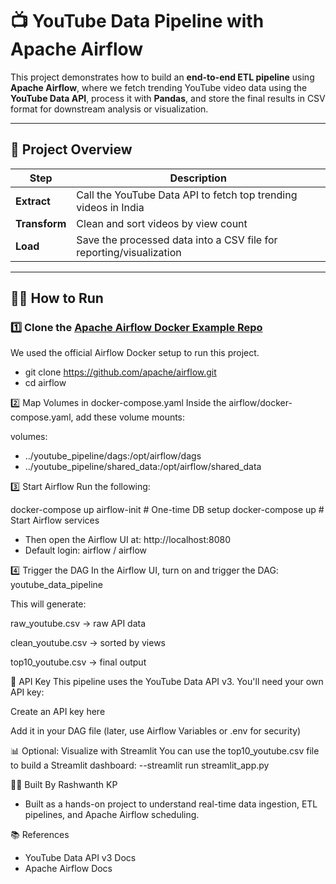 # 📺 YouTube Data Pipeline with Apache Airflow

This project demonstrates how to build an **end-to-end ETL pipeline** using **Apache Airflow**, where we fetch trending YouTube video data using the **YouTube Data API**, process it with **Pandas**, and store the final results in CSV format for downstream analysis or visualization.

---

## 🚀 Project Overview

| Step     | Description |
|----------|-------------|
| **Extract**  | Call the YouTube Data API to fetch top trending videos in India |
| **Transform** | Clean and sort videos by view count |
| **Load**      | Save the processed data into a CSV file for reporting/visualization |

---

## 🧑‍💻 How to Run

### 1️⃣ Clone the [Apache Airflow Docker Example Repo](https://github.com/apache/airflow)

We used the official Airflow Docker setup to run this project.

- git clone https://github.com/apache/airflow.git
- cd airflow

2️⃣ Map Volumes in docker-compose.yaml
Inside the airflow/docker-compose.yaml, add these volume mounts:

volumes:
  - ../youtube_pipeline/dags:/opt/airflow/dags
  - ../youtube_pipeline/shared_data:/opt/airflow/shared_data


3️⃣ Start Airflow
Run the following:

docker-compose up airflow-init     # One-time DB setup
docker-compose up                  # Start Airflow services

- Then open the Airflow UI at: http://localhost:8080
- Default login: airflow / airflow


4️⃣ Trigger the DAG
In the Airflow UI, turn on and trigger the DAG: youtube_data_pipeline

This will generate:

raw_youtube.csv → raw API data

clean_youtube.csv → sorted by views

top10_youtube.csv → final output


🔑 API Key
This pipeline uses the YouTube Data API v3. You'll need your own API key:

Create an API key here

Add it in your DAG file (later, use Airflow Variables or .env for security)


📊 Optional: Visualize with Streamlit
You can use the top10_youtube.csv file to build a Streamlit dashboard:
--streamlit run streamlit_app.py

👨‍💻 Built By Rashwanth KP
- Built as a hands-on project to understand real-time data ingestion, ETL pipelines, and Apache Airflow scheduling.

📚 References
- YouTube Data API v3 Docs
- Apache Airflow Docs